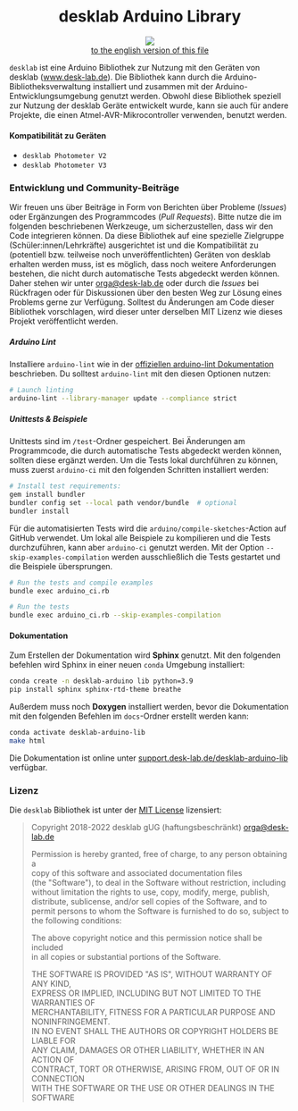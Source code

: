 <h1 align="center"> desklab Arduino Library </h1>
<p align="center">
<img align="center" src="https://www.ardu-badge.com/badge/desklab.svg?">
<br>
<a href="./README_DE.md">to the english version of this file</a>
</p>

`desklab` ist eine Arduino Bibliothek zur Nutzung mit den Geräten von desklab (www.desk-lab.de). Die Bibliothek kann durch die Arduino-Bibliotheksverwaltung installiert und zusammen mit der Arduino-Entwicklungsumgebung genutzt werden. Obwohl diese Bibliothek speziell zur Nutzung der desklab Geräte entwickelt wurde, kann sie auch für andere Projekte, die einen Atmel-AVR-Mikrocontroller verwenden, benutzt werden.

#### Kompatibilität zu Geräten
  - `desklab Photometer V2`
  - `desklab Photometer V3`

### Entwicklung und Community-Beiträge
Wir freuen uns über Beiträge in Form von Berichten über Probleme (_Issues_) oder Ergänzungen des Programmcodes (_Pull Requests_). Bitte nutze die im folgenden beschriebenen Werkzeuge, um sicherzustellen, dass wir den Code integrieren können. Da diese Bibliothek auf eine spezielle Zielgruppe (Schüler:innen/Lehrkräfte) ausgerichtet ist und die Kompatibilität zu (potentiell bzw. teilweise noch unveröffentlichten) Geräten von desklab erhalten werden muss, ist es möglich, dass noch weitere Anforderungen bestehen, die nicht durch automatische Tests abgedeckt werden können. Daher stehen wir unter <orga@desk-lab.de> oder durch die _Issues_ bei Rückfragen oder für Diskussionen über den besten Weg zur Lösung eines Problems gerne zur Verfügung. Solltest du Änderungen am Code dieser Bibliothek vorschlagen, wird dieser unter derselben MIT Lizenz wie dieses Projekt veröffentlicht werden.

##### Arduino Lint
Installiere `arduino-lint` wie in der [offiziellen arduino-lint Dokumentation](https://arduino.github.io/arduino-lint/latest/installation/) beschrieben. Du solltest `arduino-lint` mit den diesen Optionen nutzen:

```bash
# Launch linting 
arduino-lint --library-manager update --compliance strict
```

##### Unittests & Beispiele
Unittests sind im `/test`-Ordner gespeichert. Bei Änderungen am Programmcode, die durch automatische Tests abgedeckt werden können, sollten diese ergänzt werden. Um die Tests lokal durchführen zu können, muss zuerst `arduino-ci` mit den folgenden Schritten installiert werden:

```bash
# Install test requirements: 
gem install bundler
bundler config set --local path vendor/bundle  # optional
bundler install
```

Für die automatisierten Tests wird die `arduino/compile-sketches`-Action auf GitHub verwendet. Um lokal alle Beispiele zu kompilieren und die Tests durchzuführen, kann aber `arduino-ci` genutzt werden. Mit der Option `--skip-examples-compilation` werden ausschließlich die Tests gestartet und die Beispiele übersprungen.

```bash
# Run the tests and compile examples
bundle exec arduino_ci.rb

# Run the tests 
bundle exec arduino_ci.rb --skip-examples-compilation
```

#### Dokumentation

Zum Erstellen der Dokumentation wird **Sphinx** genutzt. Mit den folgenden befehlen wird Sphinx in einer neuen `conda` Umgebung installiert:

```bash
conda create -n desklab-arduino lib python=3.9
pip install sphinx sphinx-rtd-theme breathe
```

Außerdem muss noch **Doxygen** installiert werden, bevor die Dokumentation mit den folgenden Befehlen im `docs`-Ordner erstellt werden kann:

```bash
conda activate desklab-arduino-lib
make html
```

Die Dokumentation ist online unter [support.desk-lab.de/desklab-arduino-lib](https://support.desk-lab.de/desklab-arduino-lib/build/html/index.html) verfügbar.

### Lizenz

Die `desklab` Bibliothek ist unter der [MIT License](https://opensource.org/licenses/MIT) lizensiert:

> Copyright 2018-2022 desklab gUG (haftungsbeschränkt) <orga@desk-lab.de>  
>
> Permission is hereby granted, free of charge, to any person obtaining a  
> copy of this software and associated documentation files  
> (the "Software"), to deal in the Software without restriction, including  
> without limitation the rights to use, copy, modify, merge, publish,  
> distribute, sublicense, and/or sell copies of the Software, and to  
> permit persons to whom the Software is furnished to do so, subject to  
> the following conditions:  
> 
> The above copyright notice and this permission notice shall be included  
> in all copies or substantial portions of the Software.  
> 
> THE SOFTWARE IS PROVIDED "AS IS", WITHOUT WARRANTY OF ANY KIND,  
> EXPRESS OR IMPLIED, INCLUDING BUT NOT LIMITED TO THE WARRANTIES OF  
> MERCHANTABILITY, FITNESS FOR A PARTICULAR PURPOSE AND NONINFRINGEMENT.  
> IN NO EVENT SHALL THE AUTHORS OR COPYRIGHT HOLDERS BE LIABLE FOR  
> ANY CLAIM, DAMAGES OR OTHER LIABILITY, WHETHER IN AN ACTION OF  
> CONTRACT, TORT OR OTHERWISE, ARISING FROM, OUT OF OR IN CONNECTION  
> WITH THE SOFTWARE OR THE USE OR OTHER DEALINGS IN THE SOFTWARE  
